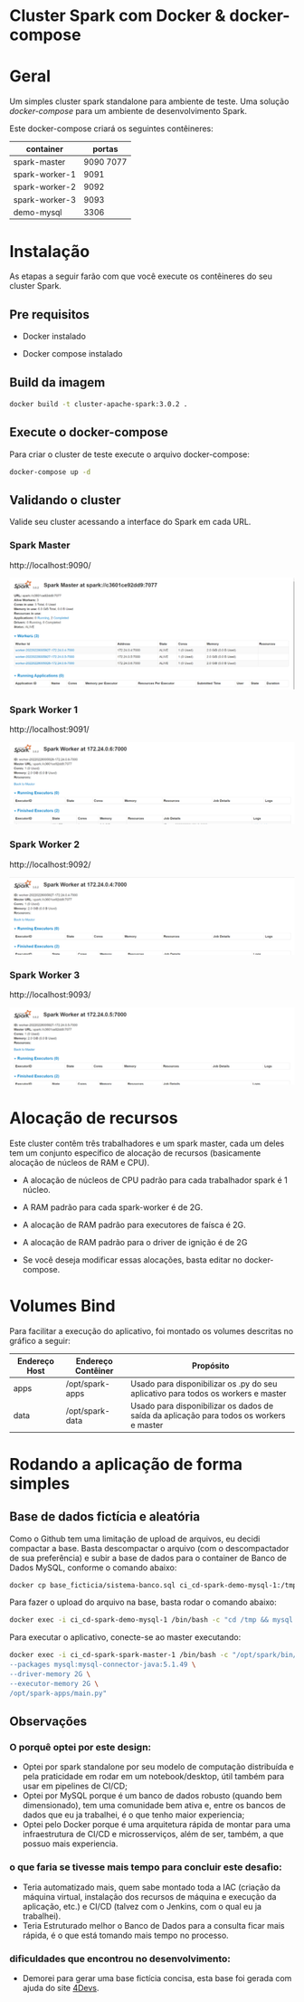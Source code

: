 # Cluster Spark com Docker & docker-compose

# Geral

Um simples cluster spark standalone para ambiente de teste. Uma solução *docker-compose* para um ambiente de desenvolvimento Spark.

Este docker-compose criará os seguintes contêineres:

container|portas
---|---
spark-master|9090 7077
spark-worker-1|9091
spark-worker-2|9092
spark-worker-3|9093
demo-mysql|3306


# Instalação

As etapas a seguir farão com que você execute os contêineres do seu cluster Spark.

## Pre requisitos

* Docker instalado

* Docker compose instalado

## Build da imagem


```sh
docker build -t cluster-apache-spark:3.0.2 .
```

## Execute o docker-compose

Para criar o cluster de teste execute o arquivo docker-compose:

```sh
docker-compose up -d
```

## Validando o cluster

Valide seu cluster acessando a interface do Spark em cada URL.

### Spark Master

http://localhost:9090/

![alt text](articles/images/spark-master.png "Spark master UI")

### Spark Worker 1

http://localhost:9091/

![alt text](articles/images/spark-worker-1.png "Spark worker 1 UI")

### Spark Worker 2

http://localhost:9092/

![alt text](articles/images/spark-worker-2.png "Spark worker 2 UI")

### Spark Worker 3

http://localhost:9093/

![alt text](articles/images/spark-worker-3.png "Spark worker 2 UI")


# Alocação de recursos 

Este cluster contêm três trabalhadores e um spark master, cada um deles tem um conjunto específico de alocação de recursos (basicamente alocação de núcleos de RAM e CPU).

* A alocação de núcleos de CPU padrão para cada trabalhador spark é 1 núcleo.

* A RAM padrão para cada spark-worker é de 2G.

* A alocação de RAM padrão para executores de faísca é 2G.

* A alocação de RAM padrão para o driver de ignição é de 2G

* Se você deseja modificar essas alocações, basta editar no docker-compose.


# Volumes Bind

Para facilitar a execução do aplicativo, foi montado os volumes descritas no gráfico a seguir:

Endereço Host|Endereço Contêiner|Propósito
---|---|---
apps|/opt/spark-apps| Usado para disponibilizar os .py do seu aplicativo para todos os workers e master
data|/opt/spark-data| Usado para disponibilizar os dados de saída da aplicação para todos os workers e master


# Rodando a aplicação de forma simples

## Base de dados fictícia e aleatória

Como o Github tem uma limitação de upload de arquivos, eu decidi compactar a base.
Basta descompactar o arquivo (com o descompactador de sua preferência) e subir a base de dados para o container de Banco de Dados MySQL, conforme o comando abaixo:

```sh
docker cp base_ficticia/sistema-banco.sql ci_cd-spark-demo-mysql-1:/tmp
```

Para fazer o upload do arquivo na base, basta rodar o comando abaixo:

```sh
docker exec -i ci_cd-spark-demo-mysql-1 /bin/bash -c "cd /tmp && mysql -h 192.168.0.21 -uroot -pfagner_correa < sistema-banco.sql"
```

Para executar o aplicativo, conecte-se ao master executando:

```sh
docker exec -i ci_cd-spark-spark-master-1 /bin/bash -c "/opt/spark/bin/spark-submit --master spark://spark-master:7077 \
--packages mysql:mysql-connector-java:5.1.49 \
--driver-memory 2G \
--executor-memory 2G \
/opt/spark-apps/main.py"
```

## Observações

### O porquê optei por este design:

* Optei por spark standalone por seu modelo de computação distribuída e pela praticidade em rodar em um notebook/desktop, útil também para usar em pipelines de CI/CD;
* Optei por MySQL porque é um banco de dados robusto (quando bem dimensionado), tem uma comunidade bem ativa e, entre os bancos de dados que eu ja trabalhei, é o que tenho maior experiencia;
* Optei pelo Docker porque é uma arquitetura rápida de montar para uma infraestrutura de CI/CD e microsserviços, além de ser, também, a que possuo mais experiencia.	
	
### o que faria se tivesse mais tempo para concluir este desafio:

* Teria automatizado mais, quem sabe montado toda a IAC (criação da máquina virtual, instalação dos recursos de máquina e execução da aplicação, etc.) e CI/CD (talvez com o Jenkins, com o qual eu ja trabalhei).
* Teria Estruturado melhor o Banco de Dados para a consulta ficar mais rápida, é o que está tomando mais tempo no processo.
	

### dificuldades que encontrou no desenvolvimento:

* Demorei para gerar uma base fictícia concisa, esta base foi gerada com ajuda do site <a href="https://www.4devs.com.br/gerador_de_pessoas">4Devs</a>.
